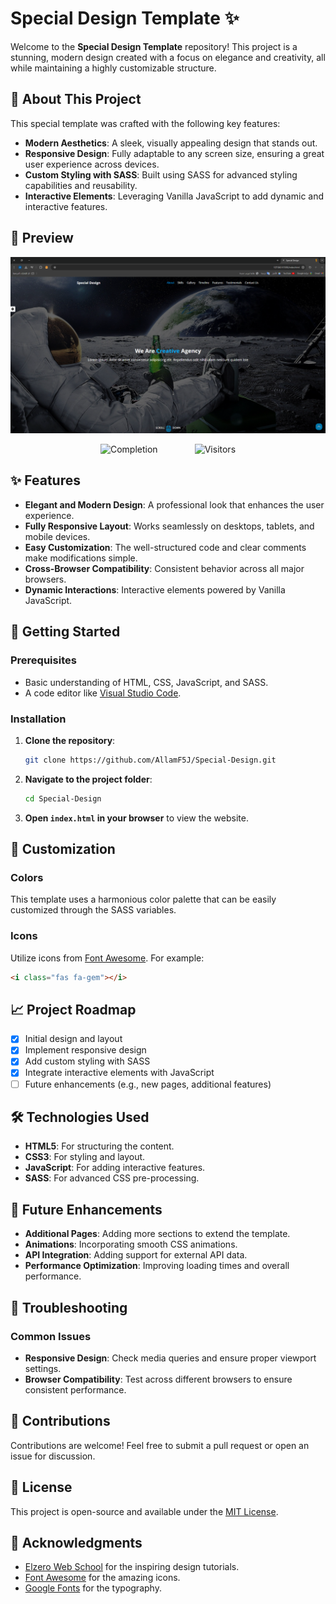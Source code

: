 # Special Design Template ✨

Welcome to the **Special Design Template** repository! This project is a stunning, modern design created with a focus on elegance and creativity, all while maintaining a highly customizable structure.

## 🌟 About This Project

This special template was crafted with the following key features:

- **Modern Aesthetics**: A sleek, visually appealing design that stands out.
- **Responsive Design**: Fully adaptable to any screen size, ensuring a great user experience across devices.
- **Custom Styling with SASS**: Built using SASS for advanced styling capabilities and reusability.
- **Interactive Elements**: Leveraging Vanilla JavaScript to add dynamic and interactive features.

## 📸 Preview

![Website Screenshot](https://github.com/AllamF5J/Special-Design/blob/main/Banner.png)

<p align="center">
    <img src="https://img.shields.io/badge/Completion-100%25-blueviolet" alt="Completion">
    &nbsp;&nbsp;&nbsp;&nbsp;&nbsp;&nbsp;
    &nbsp;&nbsp;&nbsp;&nbsp;&nbsp;&nbsp;
    <img src="https://visitor-badge.laobi.icu/badge?page_id=AllamF5J/Special-Design" alt="Visitors"/>
</p>

## ✨ Features

- **Elegant and Modern Design**: A professional look that enhances the user experience.
- **Fully Responsive Layout**: Works seamlessly on desktops, tablets, and mobile devices.
- **Easy Customization**: The well-structured code and clear comments make modifications simple.
- **Cross-Browser Compatibility**: Consistent behavior across all major browsers.
- **Dynamic Interactions**: Interactive elements powered by Vanilla JavaScript.

## 🚀 Getting Started

### Prerequisites

- Basic understanding of HTML, CSS, JavaScript, and SASS.
- A code editor like [Visual Studio Code](https://code.visualstudio.com/).

### Installation

1. **Clone the repository**:
    ```bash
    git clone https://github.com/AllamF5J/Special-Design.git
    ```
2. **Navigate to the project folder**:
    ```bash
    cd Special-Design
    ```
3. **Open `index.html` in your browser** to view the website.

## 🎨 Customization

### Colors

This template uses a harmonious color palette that can be easily customized through the SASS variables.

### Icons

Utilize icons from [Font Awesome](https://fontawesome.com/search?o=r&m=free). For example:
```html
<i class="fas fa-gem"></i>
```
## 📈 Project Roadmap

- [x] Initial design and layout
- [x] Implement responsive design
- [x] Add custom styling with SASS
- [x] Integrate interactive elements with JavaScript
- [ ] Future enhancements (e.g., new pages, additional features)

## 🛠 Technologies Used

- **HTML5**: For structuring the content.
- **CSS3**: For styling and layout.
- **JavaScript**: For adding interactive features.
- **SASS**: For advanced CSS pre-processing.

## 🤖 Future Enhancements

- **Additional Pages**: Adding more sections to extend the template.
- **Animations**: Incorporating smooth CSS animations.
- **API Integration**: Adding support for external API data.
- **Performance Optimization**: Improving loading times and overall performance.

## 🧩 Troubleshooting

### Common Issues

- **Responsive Design**: Check media queries and ensure proper viewport settings.
- **Browser Compatibility**: Test across different browsers to ensure consistent performance.

## 🤝 Contributions

Contributions are welcome! Feel free to submit a pull request or open an issue for discussion.

## 📝 License

This project is open-source and available under the [MIT License](LICENSE).

## 🙏 Acknowledgments

- [Elzero Web School](https://elzero.org/) for the inspiring design tutorials.
- [Font Awesome](https://fontawesome.com/) for the amazing icons.
- [Google Fonts](https://fonts.google.com/) for the typography.
